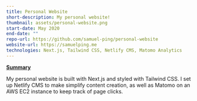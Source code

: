 ```yaml
---
title: Personal Website
short-description: My personal website!
thumbnail: assets/personal-website.png
start-date: May 2020
end-date: ""
repo-url: https://github.com/samuel-ping/personal-website
website-url: https://samuelping.me
technologies: Next.js, Tailwind CSS, Netlify CMS, Matomo Analytics
---
```


<ins>**Summary**</ins>

My personal website is built with Next.js and styled with Tailwind CSS. I set up Netlify CMS to make simplify content creation, as well as Matomo on an AWS EC2 instance to keep track of page clicks.

